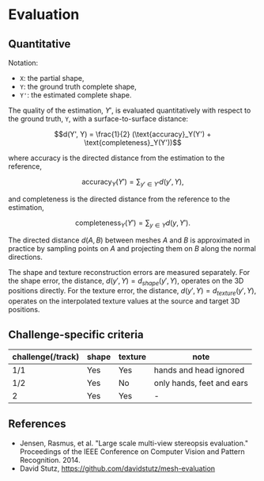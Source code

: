 # Evaluation

## Quantitative

Notation:

- `X`: the partial shape,
- `Y`: the ground truth complete shape,
- `Y'`: the estimated complete shape.

The quality of the estimation, $`Y'`$, is evaluated quantitatively with respect
to the ground truth, `Y`, with a surface-to-surface distance:

```math
d(Y', Y) = \frac{1}{2} (\text{accuracy}_Y(Y') + \text{completeness}_Y(Y'))
```

where accuracy is the directed distance from the estimation to the reference,

```math
\text{accuracy}_Y(Y') = \sum_{y' \in Y'} d(y', Y),
```

and completeness is the directed distance from the reference to the estimation,

```math
\text{completeness}_Y(Y') = \sum_{y \in Y} d(y, Y').
```

The directed distance $`d(A, B)`$ between meshes $`A`$ and $`B`$ is
approximated in practice by sampling points on $`A`$ and projecting them on
$`B`$ along the normal directions.

The shape and texture reconstruction errors are measured separately.
For the shape error, the distance,
$`d(y', Y) = d_{shape}(y', Y),`$
operates on the 3D positions directly.
For the texture error, the distance,
$`d(y', Y) = d_{texture}(y', Y),`$
operates on the interpolated texture values at the source and target 3D
positions.


## Challenge-specific criteria

| challenge(/track) | shape | texture | note                      |
| -                 | -     | -       | -                         |
| 1/1               | Yes   | Yes     | hands and head ignored    |
| 1/2               | Yes   | No      | only hands, feet and ears |
| 2                 | Yes   | Yes     | -                         |


## References

- Jensen, Rasmus, et al.
  "Large scale multi-view stereopsis evaluation."
  Proceedings of the IEEE Conference on Computer Vision and Pattern
  Recognition.
  2014.
- David Stutz, https://github.com/davidstutz/mesh-evaluation
